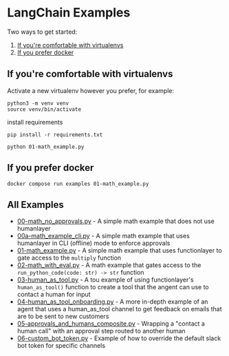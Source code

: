 # LangChain Examples

Two ways to get started:

1. [If you're comfortable with virtualenvs](#if-youre-comfortable-with-virtualenvs)
2. [If you prefer docker](#if-you-prefer-docker)

## If you're comfortable with virtualenvs

Activate a new virtualenv however you prefer, for example:

```
python3 -m venv venv
source venv/bin/activate
```

install requirements

```
pip install -r requirements.txt
```

```
python 01-math_example.py
```

## If you prefer docker

```
docker compose run examples 01-math_example.py
```

## All Examples

- [00-math_no_approvals.py](00-math_no_approvals.py) - A simple math example that does not use humanlayer
- [00a-math_example_cli.py](00a-math_example_cli.py) - A simple math example that uses humanlayer in CLI (offline) mode to enforce approvals
- [01-math_example.py](01-math_example.py) - A simple math example that uses functionlayer to gate access to the `multiply` function
- [02-math_with_eval.py](02-math_with_eval.py) - A math example that gates access to the `run_python_code(code: str) -> str` function
- [03-human_as_tool.py](03-human_as_tool.py) - A tou example of using functionlayer's `human_as_tool()` function to create a tool that the angent can use to contact a human for input
- [04-human_as_tool_onboarding.py](04-human_as_tool_onboarding.py) - A more in-depth example of an agent that uses a human_as_tool channel to get feedback on emails that are to be sent to new customers
- [05-approvals_and_humans_composite.py](05-approvals_and_humans_composite.py) - Wrapping a "contact a human call" with an approval step routed to another human
- [06-custom_bot_token.py](06-custom_bot_token.py) - Example of how to override the default slack bot token for specific channels

